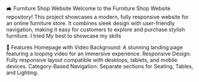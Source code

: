🛋️ Furniture Shop Website
Welcome to the Furniture Shop Website repository! This project showcases a modern, fully responsive website for an online furniture store. It combines sleek design with user-friendly navigation, making it easy for customers to explore and purchase stylish furniture. 
I tried My best to showcase my skills 

🌟 Features
Homepage with Video Background: A stunning landing page featuring a looping video for an immersive experience.
Responsive Design: Fully responsive layout compatible with desktops, tablets, and mobile devices.
Category-Based Navigation: Separate sections for Seating, Tables, and Lighting.   
 
     
  
 
